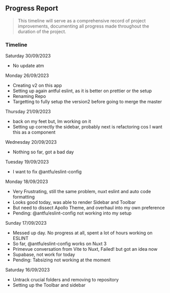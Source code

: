 ## Progress Report
> This timeline will serve as a comprehensive record of project improvements, documenting all progress made throughout the duration of the project.

### Timeline
Saturday 30/09/2023
- No update atm



Monday 26/09/2023
- Creating v2 on this app
- Setting up again antful eslint, as it is better on prettier or the setup
- Renaming Repo
- Targetting to fully setup the version2 before going to merge the master


Thursday  21/09/2023
- back on my feet but, Im working on it
- Setting up correctly the sidebar, probably next is refactoring cos I want this as a component


Wednesday  20/09/2023
- Nothing so far, got a bad day


Tuesday  19/09/2023
- I want to fix @antfu/eslint-config

Monday 18/09/2023
- Very Frustrating, still the same problem, nuxt eslint and auto code formatting
- Looks good today, was able to render Sidebar and Toolbar
- But need to dissect Apollo Theme, and overhaul into my own preference
- Pending: @antfu/eslint-config not working into my setup


Sunday 17/09/2023
- Messed up day. No progress at all, spent a lot of hours working on ESLINT
- So far, @antfu/eslint-config works on Nuxt 3
- Primevue conversation from Vite to Nuxt, Failed! but got an idea now
- Supabase, not work for today
- Pending: Tabsizing not working at the moment


Saturday 16/09/2023
- Untrack crucial folders and removing to repository
- Setting up the Toolbar and sidebar
